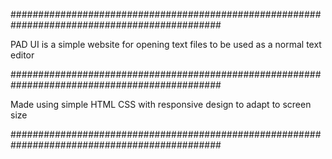 ##############################################################################################

PAD UI is a simple website for opening text files to be used as a normal text editor 

##############################################################################################


Made using simple HTML CSS with responsive design to adapt to screen size


##############################################################################################
